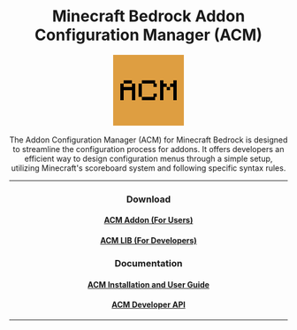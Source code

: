 <div align="center">

# Minecraft Bedrock Addon Configuration Manager (ACM)

<img src="packs\BP\pack_icon.png" alt="ACM Logo" width="128" height="128"/>

The Addon Configuration Manager (ACM) for Minecraft Bedrock is designed to streamline the configuration process for addons. It offers developers an efficient way to design configuration menus through a simple setup, utilizing Minecraft's scoreboard system and following specific syntax rules.

---

### Download
#### [ACM Addon (For Users)](https://github.com/voxeldon/mcb-acm/releases/download/ADDON/acm1.0.0.mcaddon)
#### [ACM LIB (For Developers)](https://github.com/voxeldon/mcb-acm/releases/download/TS_API/acm_api.ts)

### Documentation
#### [ACM Installation and User Guide](https://github.com/voxeldon/mcb-acm/blob/main/docs/user.md)
#### [ACM Developer API](https://github.com/voxeldon/mcb-acm/blob/main/docs/api.md)

</div>

---
